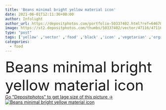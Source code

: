 ```yaml
---
title: 'Beans minimal bright yellow material icon'
date: 2021-06-01T12:11:36+00:00
author: Infolight
author_url: https://depositphotos.com/portfolio-50337402.html?ref=64678756
image: https://st2.depositphotos.com/thumbs/50337402/vector/47116/471167836/api_thumb_450.jpg?forcejpeg=true
type: "post"
tags: ['yellow' ,'vector' ,'food' ,'black' ,'icon' ,'vegetarian' ,'organic' ,'beans' ,'logo' ,'vegan' ,'minimal' ,'eps' ,'premium' ,'healthy food' ,'food and restaurant' ]
categories: 
  - food
---
```

<div aling="center">
            <font size="60"> Beans minimal bright yellow material icon</font>   
</div>
<div>
    <a href='https://depositphotos.com/471167836/stock-illustration-beans-minimal-bright-yellow-material.html?ref=64678756' target=_blank > Go "Depositphotos" to get lage size of this picture ->
        <img href='https://depositphotos.com/471167836/stock-illustration-beans-minimal-bright-yellow-material.html?ref=64678756' src='https://st2.depositphotos.com/50337402/47116/v/950/depositphotos_471167836-stock-illustration-beans-minimal-bright-yellow-material.jpg?forcejpeg=true' alt='Beans minimal bright yellow material icon' >
    </a>
</div>
